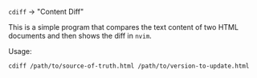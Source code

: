 `cdiff` -> "Content Diff"

This is a simple program that compares the text content of two HTML documents and then shows the diff in `nvim`.

Usage:

```
cdiff /path/to/source-of-truth.html /path/to/version-to-update.html
```
